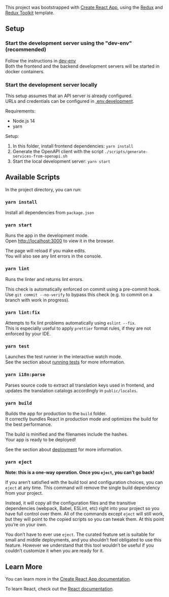 This project was bootstrapped with [Create React App](https://github.com/facebook/create-react-app), using the [Redux](https://redux.js.org/) and [Redux Toolkit](https://redux-toolkit.js.org/) template.

## Setup

### Start the development server using the "dev-env" (recommended)

Follow the instructions in [dev-env](../dev-env/README.md)  
Both the frontend and the backend development servers will be started in docker containers.

### Start the development server locally

This setup assumes that an API server is already configured.  
URLs and credentials can be configured in [.env.development](./.env.development).

Requirements:
 * Node.js 14
 * yarn

Setup:
1. In this folder, install frontend dependencies: `yarn install`
2. Generate the OpenAPI client with the script `./scripts/generate-services-from-openapi.sh`
3. Start the local development server: `yarn start`

## Available Scripts

In the project directory, you can run:

### `yarn install`

Install all dependencies from `package.json`

### `yarn start`

Runs the app in the development mode.<br />
Open [http://localhost:3000](http://localhost:3000) to view it in the browser.

The page will reload if you make edits.<br />
You will also see any lint errors in the console.

### `yarn lint`

Runs the linter and returns lint errors.

This check is automatically enforced on commit using a pre-commit hook. Use `git commit --no-verify` to bypass this check (e.g. to commit on a branch with work in progress).

### `yarn lint:fix`

Attempts to fix lint problems automatically using `eslint --fix`.<br />
This is especially useful to apply `prettier` format rules, if they are not enforced by your IDE.

### `yarn test`

Launches the test runner in the interactive watch mode.<br />
See the section about [running tests](https://facebook.github.io/create-react-app/docs/running-tests) for more information.

### `yarn i18n:parse`

Parses source code to extract all translation keys used in frontend, and updates the translation catalogs accordingly in `public/locales`.

### `yarn build`

Builds the app for production to the `build` folder.<br />
It correctly bundles React in production mode and optimizes the build for the best performance.

The build is minified and the filenames include the hashes.<br />
Your app is ready to be deployed!

See the section about [deployment](https://facebook.github.io/create-react-app/docs/deployment) for more information.

### `yarn eject`

**Note: this is a one-way operation. Once you `eject`, you can’t go back!**

If you aren’t satisfied with the build tool and configuration choices, you can `eject` at any time. This command will remove the single build dependency from your project.

Instead, it will copy all the configuration files and the transitive dependencies (webpack, Babel, ESLint, etc) right into your project so you have full control over them. All of the commands except `eject` will still work, but they will point to the copied scripts so you can tweak them. At this point you’re on your own.

You don’t have to ever use `eject`. The curated feature set is suitable for small and middle deployments, and you shouldn’t feel obligated to use this feature. However we understand that this tool wouldn’t be useful if you couldn’t customize it when you are ready for it.

## Learn More

You can learn more in the [Create React App documentation](https://facebook.github.io/create-react-app/docs/getting-started).

To learn React, check out the [React documentation](https://reactjs.org/).
